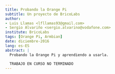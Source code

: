 ```yaml
---
title: Probando la Orange Pi
subtitle: Un proyecto de BricoLabs
author:
- Luis Llamas <lfllamas93@gmail.com>
- Sergio Alvariño <sergio.alvarino@vodafone.com>
institute: BricoLabs
tags: [Orange Pi, Armbian]
date: diciembre-2016
lang: es-ES
abstract: |
  Probando la Orange Pi y aprendiendo a usarla.
  
  TRABAJO EN CURSO NO TERMINADO
---
```

